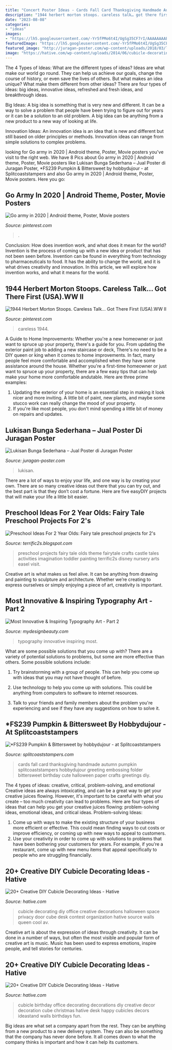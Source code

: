 ```yaml
---
title: "Concert Poster Ideas - Cards Fall Card Thanksgiving Handmade Autumn Pumpkin Splitcoaststampers Hobbydujour Greeting Embossing Folder Bittersweet Birthday Cute Halloween Paper Crafts Greetings Diy"
description: "1944 herbert morton stoops. careless talk… got there first (usa).ww ii"
date: "2023-08-08"
categories:
- "ideas"
images:
- "https://lh5.googleusercontent.com/-Yr5fPMo6t4I/UgSg35CF7rI/AAAAAAAAEDQ/6TIuZoG7YIk/s640/blogger-image--1318625134.jpg"
featuredImage: "https://lh5.googleusercontent.com/-Yr5fPMo6t4I/UgSg35CF7rI/AAAAAAAAEDQ/6TIuZoG7YIk/s640/blogger-image--1318625134.jpg"
featured_image: "http://juragan-poster.com/wp-content/uploads/2018/03/lukisan-bunga-sederhana-004.jpg"
image: "https://hative.com/wp-content/uploads/2014/06/cubicle-decorating-ideas/20-office-cubicle-decorating-ideas.jpg"
---
```



The 4 Types of Ideas: What are the different types of ideas?
Ideas are what make our world go round. They can help us achieve our goals, change the course of history, or even save the lives of others. But what makes an idea unique? What make them different from other ideas?
There are four types of ideas: big ideas, innovative ideas, refreshed and fresh ideas, and breakthrough ideas.

Big Ideas: A big idea is something that is very new and different. It can be a way to solve a problem that people have been trying to figure out for years or it can be a solution to an old problem. A big idea can be anything from a new product to a new way of looking at life.

Innovation Ideas: An innovation idea is an idea that is new and different but still based on older principles or methods. Innovation ideas can range from simple solutions to complex problems.

	

		
looking for Go army in 2020 | Android theme, Poster, Movie posters you've visit to the right web. We have 8 Pics about Go army in 2020 | Android theme, Poster, Movie posters like Lukisan Bunga Sederhana – Jual Poster di Juragan Poster, *FS239 Pumpkin &amp; Bittersweet by hobbydujour - at Splitcoaststampers and also Go army in 2020 | Android theme, Poster, Movie posters. Here you go:
		
    
## Go Army In 2020 | Android Theme, Poster, Movie Posters

<img loading=lazy src="https://i.pinimg.com/736x/ba/6e/16/ba6e1637dbab61749b7e3de0977ca537.jpg" onerror="this.onerror=null;this.src='https://tse4.mm.bing.net/th?id=OIP.jaxV1VwpkhoELnYBhi5cYQHaKX&amp;pid=15.1';" alt="Go army in 2020 | Android theme, Poster, Movie posters">

_Source: pinterest.com_

>. 

	

Conclusion: How does invention work, and what does it mean for the world?
Invention is the process of coming up with a new idea or product that has not been seen before. Invention can be found in everything from technology to pharmaceuticals to food. It has the ability to change the world, and it is what drives creativity and innovation. In this article, we will explore how invention works, and what it means for the world.

    
## 1944 Herbert Morton Stoops. Careless Talk… Got There First (USA).WW II

<img loading=lazy src="https://i.pinimg.com/736x/85/4c/e9/854ce9dbaf3fe68a3093cab5f5e8589c.jpg" onerror="this.onerror=null;this.src='https://tse4.mm.bing.net/th?id=OIP.m-Mow_8hHueGhppivQ55bAHaKX&amp;pid=15.1';" alt="1944 Herbert Morton Stoops. Careless Talk… Got There First (USA).WW II">

_Source: pinterest.com_

>careless 1944. 

	

A Guide to Home Improvements: Whether you're a new homeowner or just want to spruce up your property, there's a guide for you. From updating the exterior paint job to adding a new staircase or deck,
There's no need to be a DIY queen or king when it comes to home improvements. In fact, many people feel more comfortable and accomplished when they have some assistance around the house. Whether you're a first-time homeowner or just want to spruce up your property, there are a few easy tips that can help make your home more comfortable andutable. Here are three prime examples: 
1) Updating the exterior of your home is an essential step in making it look nicer and more inviting. A little bit of paint, new plants, and maybe some stucco work can really change the mood of your property. 
2) If you're like most people, you don't mind spending a little bit of money on repairs and updates.

    
## Lukisan Bunga Sederhana – Jual Poster Di Juragan Poster

<img loading=lazy src="http://juragan-poster.com/wp-content/uploads/2018/03/lukisan-bunga-sederhana-004.jpg" onerror="this.onerror=null;this.src='https://tse4.mm.bing.net/th?id=OIP.xfEW9cBkGzWwQkwZ5MZXMwHaJ6&amp;pid=15.1';" alt="Lukisan Bunga Sederhana – Jual Poster di Juragan Poster">

_Source: juragan-poster.com_

>lukisan. 

	

There are a lot of ways to enjoy your life, and one way is by creating your own. There are so many creative ideas out there that you can try out, and the best part is that they don’t cost a fortune. Here are five easyDIY projects that will make your life a little bit easier.

    
## Preschool Ideas For 2 Year Olds: Fairy Tale Preschool Projects For 2&#039;s

<img loading=lazy src="https://lh5.googleusercontent.com/-Yr5fPMo6t4I/UgSg35CF7rI/AAAAAAAAEDQ/6TIuZoG7YIk/s640/blogger-image--1318625134.jpg" onerror="this.onerror=null;this.src='https://tse2.mm.bing.net/th?id=OIP.N9ScETeK-YzqAw5zXi9E8AAAAA&amp;pid=15.1';" alt="Preschool Ideas For 2 Year Olds: Fairy tale preschool projects for 2&#039;s">

_Source: terrific2s.blogspot.com_

>preschool projects fairy tale olds theme fairytale crafts castle tales activities imagination toddler painting terrific2s disney nursery arts easel visit. 

	

Creative art is what makes us feel alive. It can be anything from drawing and painting to sculpture and architecture. Whether we’re creating to express ourselves or simply enjoying a piece of art, creativity is important.

    
## Most Innovative &amp; Inspiring Typography Art - Part 2

<img loading=lazy src="https://www.mydesignbeauty.com/wp-content/uploads/2015/08/Innovative-and-Inspiring-Typography-Art-Collection-by-mydesignbeauty-27.jpg" onerror="this.onerror=null;this.src='https://tse1.mm.bing.net/th?id=OIP.JcaGY6cwTjzNTGoTLAjZoAHaKL&amp;pid=15.1';" alt="Most Innovative &amp; Inspiring Typography Art - Part 2">

_Source: mydesignbeauty.com_

>typography innovative inspiring most. 

	

What are some possible solutions that you come up with?
There are a variety of potential solutions to problems, but some are more effective than others. Some possible solutions include:
1. Try brainstorming with a group of people. This can help you come up with ideas that you may not have thought of before.

2. Use technology to help you come up with solutions. This could be anything from computers to software to internet resources.

3. Talk to your friends and family members about the problem you're experiencing and see if they have any suggestions on how to solve it.

    
## *FS239 Pumpkin &amp; Bittersweet By Hobbydujour - At Splitcoaststampers

<img loading=lazy src="http://images.splitcoaststampers.com/data/gallery/500/2011/09/04/100_3540_by_hobbydujour.jpg" onerror="this.onerror=null;this.src='https://tse3.mm.bing.net/th?id=OIP.IZe0hzHpUO-B5DngTFPgGgAAAA&amp;pid=15.1';" alt="*FS239 Pumpkin &amp; Bittersweet by hobbydujour - at Splitcoaststampers">

_Source: splitcoaststampers.com_

>cards fall card thanksgiving handmade autumn pumpkin splitcoaststampers hobbydujour greeting embossing folder bittersweet birthday cute halloween paper crafts greetings diy. 

	

The 4 types of ideas: creative, critical, problem-solving, and emotional
Creative ideas are always intoxicating, and can be a great way to get your creative juices flowing. However, it's important to be careful with what you create – too much creativity can lead to problems. Here are four types of ideas that can help you get your creative juices flowing: problem-solving ideas, emotional ideas, and critical ideas.
Problem-solving Ideas: 
1) Come up with ways to make the existing structure of your business more efficient or effective. This could mean finding ways to cut costs or improve efficiency, or coming up with new ways to appeal to customers. 
2) Use your creativity in order to come up with solutions to problems that have been bothering your customers for years. For example, if you're a restaurant, come up with new menu items that appeal specifically to people who are struggling financially.

    
## 20+ Creative DIY Cubicle Decorating Ideas - Hative

<img loading=lazy src="https://hative.com/wp-content/uploads/2014/06/cubicle-decorating-ideas/20-office-cubicle-decorating-ideas.jpg" onerror="this.onerror=null;this.src='https://tse2.mm.bing.net/th?id=OIP.EKOs4CpKpLtYMsyDkY9fvgHaHa&amp;pid=15.1';" alt="20+ Creative DIY Cubicle Decorating Ideas - Hative">

_Source: hative.com_

>cubicle decorating diy office creative decorations halloween space privacy door cube desk contest organization hative source walls queen cool av. 

	

Creative art is about the expression of ideas through creativity. It can be done in a number of ways, but often the most visible and popular form of creative art is music. Music has been used to express emotions, inspire people, and tell stories for centuries.

    
## 20+ Creative DIY Cubicle Decorating Ideas - Hative

<img loading=lazy src="https://hative.com/wp-content/uploads/2014/06/cubicle-decorating-ideas/14-office-cubicle-decorating-ideas.jpg" onerror="this.onerror=null;this.src='https://tse2.mm.bing.net/th?id=OIP.dUqfod3d79Gb1u8tJGB9AgHaJ4&amp;pid=15.1';" alt="20+ Creative DIY Cubicle Decorating Ideas - Hative">

_Source: hative.com_

>cubicle birthday office decorating decorations diy creative decor decoration cube christmas hative desk happy cubicles decors ideastand walls birthdays fun. 

	

Big ideas are what set a company apart from the rest. They can be anything from a new product to a new delivery system. They can also be something that the company has never done before. It all comes down to what the company thinks is important and how it can help its customers.

